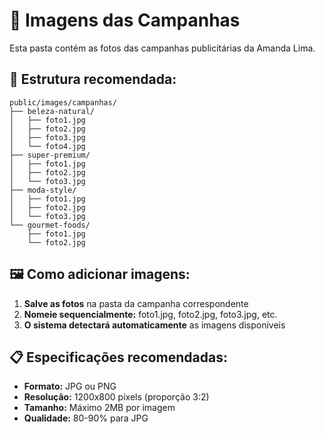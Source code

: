 # 📸 Imagens das Campanhas

Esta pasta contém as fotos das campanhas publicitárias da Amanda Lima.

## 📁 Estrutura recomendada:

```
public/images/campanhas/
├── beleza-natural/
│   ├── foto1.jpg
│   ├── foto2.jpg
│   ├── foto3.jpg
│   └── foto4.jpg
├── super-premium/
│   ├── foto1.jpg
│   ├── foto2.jpg
│   └── foto3.jpg
├── moda-style/
│   ├── foto1.jpg
│   ├── foto2.jpg
│   └── foto3.jpg
└── gourmet-foods/
    ├── foto1.jpg
    └── foto2.jpg
```

## 🖼️ Como adicionar imagens:

1. **Salve as fotos** na pasta da campanha correspondente
2. **Nomeie sequencialmente:** foto1.jpg, foto2.jpg, foto3.jpg, etc.
3. **O sistema detectará automaticamente** as imagens disponíveis

## 📋 Especificações recomendadas:

- **Formato:** JPG ou PNG
- **Resolução:** 1200x800 pixels (proporção 3:2)
- **Tamanho:** Máximo 2MB por imagem
- **Qualidade:** 80-90% para JPG